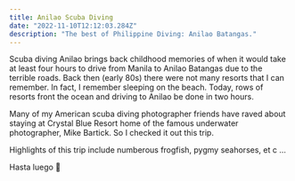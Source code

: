 ```yaml
---
title: Anilao Scuba Diving
date: "2022-11-10T12:12:03.284Z"
description: "The best of Philippine Diving: Anilao Batangas."
---
```


Scuba diving Anilao brings back childhood memories of when it would take at least four hours to drive from Manila to Anilao Batangas due to the terrible roads. Back then (early 80s) there were not many resorts that I can remember. In fact, I remember sleeping on the beach. Today, rows of resorts front the ocean and driving to Anilao be done in two hours.

Many of my American scuba diving photographer friends have raved about staying at Crystal Blue Resort home of the famous underwater photographer, Mike Bartick. So I checked it out this trip.

Highlights of this trip include numberous frogfish, pygmy seahorses, et c ...

Hasta luego :wave:
